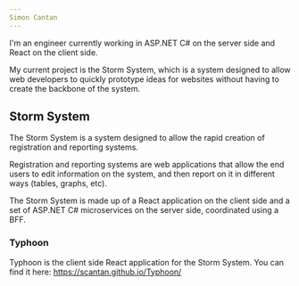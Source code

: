 ```yaml
---
Simon Cantan
---
```

I'm an engineer currently working in ASP.NET C# on the server side and React on the client side. 

My current project is the Storm System, which is a system designed to allow web developers to quickly prototype ideas for websites without having to create the backbone of the system.

## Storm System
The Storm System is a system designed to allow the rapid creation of registration and reporting systems.

Registration and reporting systems are web applications that allow the end users to edit information on the system, and then report on it in different ways (tables, graphs, etc).

The Storm System is made up of a React application on the client side and a set of ASP.NET C# microservices on the server side, coordinated using a BFF.

### Typhoon
Typhoon is the client side React application for the Storm System. You can find it here:
https://scantan.github.io/Typhoon/
